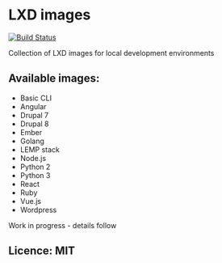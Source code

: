 # LXD images

[![Build Status](https://travis-ci.org/drubb/lxd-images.svg?branch=master)](https://travis-ci.org/drubb/lxd-images)

Collection of LXD images for local development environments

## Available images:

* Basic CLI
* Angular
* Drupal 7
* Drupal 8
* Ember
* Golang
* LEMP stack
* Node.js
* Python 2
* Python 3
* React
* Ruby
* Vue.js
* Wordpress

Work in progress - details follow

## Licence: MIT
